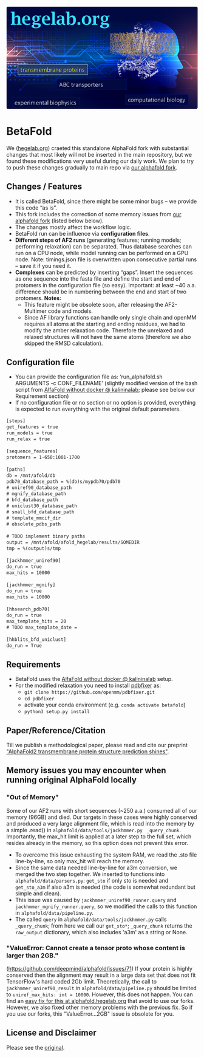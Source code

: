 ![alphafold.hegelab.org](imgs/af_hegelab.png)

# BetaFold

We ([hegelab.org](http://www.hegelab.org)) craeted this standalone AlphaFold fork with substantial changes that most likely will not be inserted in the main repository, but we found these modifications very useful during our daily work. We plan to try to push these changes gradually to main repo via [our alphafold fork](https://github.com/hegelab/alphafold).

## Changes / Features

* It is called BetaFold, since there might be some minor bugs – we provide this code “as is”.
* This fork includes the correction of some memory issues from [our alphafold fork](https://github.com/hegelab/alphafold) (listed below below).
* The changes mostly affect the workflow logic.
* BetaFold run can be influence via **configuration files**.
* **Different steps of AF2 runs** (generating features; running models; performing relaxation) can be separated. Thus database searches can run on a CPU node, while model running can be performed on a GPU node. Note: timings.json file is overwritten upon consecutive partial runs – save it if you need it. 
* **Complexes** can be predicted by inserting “gaps”. Insert the sequences as one sequence into the fasta file and define the start and end of protomers in the configuration file (so easy). Important: at least ~40 a.a. difference should be in numbering between the end and start of two protomers. **Notes:**
	- This feature might be obsolete soon, after releasing the AF2-Multimer code and models.
	- Since AF library functions can handle only single chain and openMM requires all atoms at the starting and ending residues, we had to modify the amber relaxation code. Therefore the unrelaxed and relaxed structures will not have the same atoms (therefore we also skipped the RMSD calculation).

## Configuration file

* You can provide the configuration file as: ‘run_alphafold.sh ARGUMENTS -c CONF_FILENAME’ (slightly modified version of the bash script from [AlfaFold without docker @ kalininalab](https://github.com/kalininalab/alphafold_non_docker); please see below our Requirement section)
* If no configuration file or no section or no option is provided, everything is expected to run everything with the original default parameters.

```
[steps]
get_features = true
run_models = true
run_relax = true

[sequence_features]
protomers = 1-650:1001-1700

[paths]
db = /mnt/afold/db
pdb70_database_path = %(db)s/mypdb70/pdb70
# uniref90_database_path
# mgnify_database_path
# bfd_database_path
# uniclust30_database_path
# small_bfd_database_path
# template_mmcif_dir
# obsolete_pdbs_path

# TODO implement binary paths
output = /mnt/afold/afold_hegelab/results/SOMEDIR
tmp = %(output)s/tmp

[jackhmmer_uniref90]
do_run = true
max_hits = 10000

[jackhmmer_mgnify]
do_run = true
max_hits = 10000

[hhsearch_pdb70]
do_run = true
max_template_hits = 20
# TODO max_template_date = 

[hhblits_bfd_uniclust]
do_run = True
```

## Requirements

* BetaFold uses the [AlfaFold without docker @ kalininalab](https://github.com/kalininalab/alphafold_non_docker) setup.
* For the modified relaxation you need to install [pdbfixer]() as:
	- `git clone https://github.com/openmm/pdbfixer.git`
	- `cd pdbfixer`
	-  activate your conda environment (e.g. `conda activate betafold`)
	- `python3 setup.py install`

## Paper/Reference/Citation
Till we publish a methodological paper, please read and cite our preprint ["AlphaFold2 transmembrane protein structure prediction shines"](https://www.biorxiv.org/content/10.1101/2021.08.21.457196v1).

## Memory issues you may encounter when running original AlphaFold locally

### "Out of Memory"

Some of our AF2 runs with short sequences (~250 a.a.) consumed all of our memory (96GB) and died. Our targets in these cases were highly conserved and produced a very large alignment file, which is read into the memory by a simple .read() in `alphafold/data/tools/jackhmmer.py` ` _query_chunk`. Importantly, the max_hit limit is applied at a later step to the full set, which resides already in the memory, so this option does not prevent this error.
* To overcome this issue exhausting the system RAM, we read the .sto file line-by-line, so only max_hit will reach the memory.
* Since the same data needed line-by-line for a3m conversion, we merged the two step together. We inserted to functions into `alphafold/data/parsers.py`: `get_sto` if only sto is needed and `get_sto_a3m` if also a3m is needed (the code is somewhat redundant but simple and clean).
* This issue was caused by `jackhmmer_uniref90_runner.query` and `jackhmmer_mgnify_runner.query`, so we modified the calls to this function in `alphafold/data/pipeline.py`.
* The called `query` in `alphafold/data/tools/jackhmmer.py` calls `_query_chunk`; from here we call our `get_sto*`; `_query_chunk` returns the `raw_output` dictionary, which also includes 'a3m' as a string or None.

### "ValueError: Cannot create a tensor proto whose content is larger than 2GB."
(https://github.com/deepmind/alphafold/issues/71)
If your protein is highly conserved then the alignment may result in a large data set that does not fit TensorFlow's hard coded 2Gb limit. Theoretically, the call to `jackhmmer_uniref90_result` in `alphafold/data/pipeline.py` should be limited  to `uniref_max_hits: int = 10000`. However, this does not happen. You can find an [easy fix for this at alphafold.hegelab.org](http://alphafold.hegelab.org/) that avoid to use our forks. However, we also fixed other memory problems with the previous fix. So if you use our forks, this "ValueError...2GB" issue is obsolete for you.

## License and Disclaimer

Please see the [original](https://github.com/deepmind/alphafold#license-and-disclaimer).
